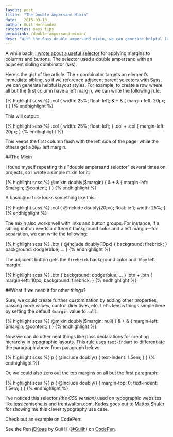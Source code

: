 ```yaml
---
layout: post
title:  "The Double Ampersand Mixin"
date:   2015-03-10
author: Guil Hernandez
categories: sass tips
permalink: /double-ampersand-mixin/
desc: "With the Sass double ampersand mixin, we can generate helpful layout styles."
---
```


A while back, [I wrote about a useful selector](http://blog.teamtreehouse.com/sass-tip-double-ampersand-selector) for applying margins to columns and buttons. The selector used a double ampersand with an adjacent sibling combinator (`&+&`).

Here's the gist of the article: The `+` combinator targets an element’s immediate sibling, so if we reference adjacent parent selectors with Sass, we can generate helpful layout styles. For example, to create a row where all but the first column have a left margin, we can write the following rule:

{% highlight scss %}
.col {
  width: 25%;
  float: left;
  & + & {
    margin-left: 20px;
  }
}
{% endhighlight %}

This will output:

{% highlight scss %}
.col {
  width: 25%;
  float: left;
}
.col + .col {
  margin-left: 20px;
}
{% endhighlight %}

This keeps the first column flush with the left side of the page, while the others get a `20px` left margin.

##The Mixin

I found myself repeating this "double ampersand selector" several times on projects, so I wrote a simple mixin for it:

{% highlight scss %}
@mixin doubly($margin) {
  & + & {
    margin-left: $margin;
    @content;
  }
}
{% endhighlight %}

A basic `@include` looks something like this:

{% highlight scss %}
.col {
  @include doubly(20px);
  float: left;
  width: 25%;
}
{% endhighlight %}

The mixin also works well with links and button groups. For instance, if a sibling button needs a different background color and a left margin&mdash;for separation, we can write the following:


{% highlight scss %}
.btn {
  @include doubly(10px) {
    background: firebrick;
  }
  background: dodgerblue;
  ...
}
{% endhighlight %}

The adjacent button gets the `firebrick` background color and `10px` left margin:

{% highlight scss %}
.btn {
  background: dodgerblue;
  ...
}
.btn + .btn {
  margin-left: 10px;
  background: firebrick;
}
{% endhighlight %}

##What if we need it for other *things*?

Sure, we could create further customization by adding other properties, passing more values, control directives, etc. Let's keeps things simple here by setting the default `$margin` value to `null`:

{% highlight scss %}
@mixin doubly($margin: null) {
  & + & {
    margin-left: $margin;
    @content;
  }
}
{% endhighlight %}

Now we can do other neat things like pass declarations for creating hierarchy in typographic  layouts. This rule uses `text-indent` to differentiate the paragraph above from paragraph below: 

{% highlight scss %}
p {
  @include doubly() {
    text-indent: 1.5em; 
  }
}
{% endhighlight %}

Or, we could also zero out the top margins on all but the first paragraph:

{% highlight scss %}
p {
  @include doubly() {
    margin-top: 0; 
    text-indent: 1.5em;
  }
}
{% endhighlight %}

I've noticed this selector *(the CSS version)* used on typographic websites like [jessicahische.is](http://jessicahische.is) and [trentwalton.com](http://trentwalton.com). Kudos goes out to [Mattox](https://dribbble.com/mattoxshuler) [Shuler](https://twitter.com/mattoxshuler) for showing me this clever typography use case.

Check out an example on CodePen:  

<p data-height="300" data-theme-id="0" data-slug-hash="jEKpae" data-default-tab="result" data-user="Guilh" class='codepen'>See the Pen <a href='http://codepen.io/Guilh/pen/jEKpae/'>jEKpae</a> by Guil H (<a href='http://codepen.io/Guilh'>@Guilh</a>) on <a href='http://codepen.io'>CodePen</a>.</p>
<script async src="//assets.codepen.io/assets/embed/ei.js"></script>

